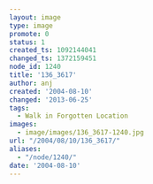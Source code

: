 ```yaml
---
layout: image
type: image
promote: 0
status: 1
created_ts: 1092144041
changed_ts: 1372159451
node_id: 1240
title: '136_3617'
author: anj
created: '2004-08-10'
changed: '2013-06-25'
tags:
  - Walk in Forgotten Location
images:
  - image/images/136_3617-1240.jpg
url: "/2004/08/10/136_3617/"
aliases:
  - "/node/1240/"
date: '2004-08-10'
---
```


